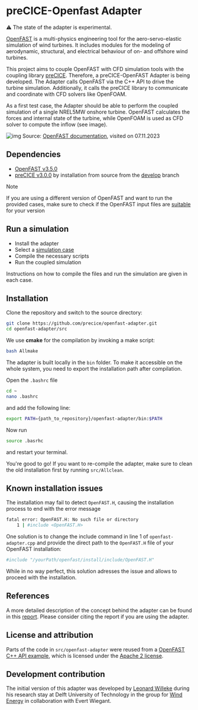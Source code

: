 # preCICE-Openfast Adapter

⚠️ The state of the adapter is experimental.

[OpenFAST](https://openfast.readthedocs.io/en/dev/index.html) is a multi-physics engineering tool for the aero-servo-elastic simulation of wind turbines. It includes modules for the modeling of aerodynamic, structural, and electrical behaviour of on- and offshore wind turbines.

This project aims to couple OpenFAST with CFD simulation tools with the coupling library [preCICE](https://precice.org/). Therefore, a preCICE-OpenFAST Adapter is being developed. The Adapter calls OpenFAST via the C++ API to drive the turbine simulation. Additionally, it calls the preCICE library to communicate and coordinate with CFD solvers like OpenFOAM.

As a first test case, the Adapter should be able to perform the coupled simulation of a single NREL5MW onshore turbine. OpenFAST calculates the forces and internal state of the turbine, while OpenFOAM is used as CFD solver to compute the inflow (see image).

![img](images/openfast-coupling-scheme.png)
Source: [OpenFAST documentation](https://ganesh-openfast.readthedocs.io/en/latest/_images/actuatorLine_illustrationViz.pdf), visited on 07.11.2023

## Dependencies

- [OpenFAST v3.5.0](https://openfast.readthedocs.io/en/main/source/install/index.html)
- [preCICE v3.0.0](https://precice.org/installation-overview.html) by installation from source from the [develop](https://github.com/precice/precice) branch

> [!NOTE]  
> If you are using a different version of OpenFAST and want to run the provided cases, make sure to check if the OpenFAST input files are [suitable](https://openfast.readthedocs.io/en/main/source/user/api_change.html) for your version

## Run a simulation

- Install the adapter
- Select a [simulation case](https://github.com/LeonardWilleke/openfast-adapter/tree/main/cases)
- Compile the necessary scripts
- Run the coupled simulation

Instructions on how to compile the files and run the simulation are given in each case.

## Installation

Clone the repository and switch to the source directory:

```bash
git clone https://github.com/precice/openfast-adapter.git
cd openfast-adapter/src
```

We use **cmake** for the compilation by invoking a make script:

```bash
bash Allmake
```

The adapter is built locally in the `bin` folder. To make it accessible on the whole system, you need to export the installation path after compilation.

Open the `.bashrc` file

```bash
cd ~
nano .bashrc
```

and add the following line:

```bash
export PATH={path_to_repository}/openfast-adapter/bin:$PATH
```

Now run

```bash
source .basrhc
```

and restart your terminal.

You're good to go! If you want to re-compile the adapter, make sure to clean the old installation first by running `src/Allclean`.

## Known installation issues

The installation may fail to detect `OpenFAST.H`, causing the installation process to end with the error message

```bash
fatal error: OpenFAST.H: No such file or directory
    1 | #include <OpenFAST.H>
```

One solution is to change the include command in line 1 of `openfast-adapter.cpp` and provide the direct path to the `OpenFAST.H` file of your OpenFAST installation:

```bash
#include "/yourPath/openfast/install/include/OpenFAST.H"
```

While in no way perfect, this solution adresses the issue and allows to proceed with the installation.

## References

A more detailed description of the concept behind the adapter can be found in this [report](https://pure.tudelft.nl/ws/portalfiles/portal/175757249/willeke24-openfast-adapter.pdf). Please consider citing the report if you are using the adapter.

## License and attribution

Parts of the code in `src/openfast-adapter` were reused from a [OpenFAST C++ API example](https://github.com/OpenFAST/openfast/tree/v3.5.0/glue-codes/openfast-cpp/src/FAST_Prog.cpp), which is licensed under the [Apache 2 license](https://github.com/LeonardWilleke/openfast-adapter/thirdparty/LICENSE.txt).

## Development contribution

The initial version of this adapter was developed by [Leonard Willeke](https://github.com/LeonardWilleke) during his research stay at Delft University of Technology in the group for [Wind Energy](https://www.tudelft.nl/en/ae/organisation/departments/flow-physics-and-technology/wind-energy) in collaboration with Evert Wiegant.
